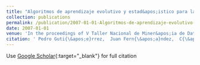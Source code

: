 ```yaml
---
title: "Algoritmos de aprendizaje evolutivo y estad&apos;istico para la determinaci&apos;on de mapas de malas hierbas utilizando t&apos;ecnicas de teledetecci&apos;on"
collection: publications
permalink: /publication/2007-01-01-Algoritmos-de-aprendizaje-evolutivo-y-estadistico-para-la-determinacion-de-mapas-de-malas-hierbas-utilizando-tecnicas-de-teledeteccion
date: 2007-01-01
venue: 'In the proceedings of V Taller Nacional de Miner&apos;ia de Datos y Aprendizaje (TAMIDA 2007)'
citation: ' Pedro Guti{\&apos;e}rrez,  Juan Fern{\&apos;a}ndez,  C{\&apos;e}sar Herv{\&apos;a}s-Mart{\&apos;i}nez, &quot;Algoritmos de aprendizaje evolutivo y estad&amp;apos;istico para la determinaci&amp;apos;on de mapas de malas hierbas utilizando t&amp;apos;ecnicas de teledetecci&amp;apos;on.&quot; In the proceedings of V Taller Nacional de Miner&amp;apos;ia de Datos y Aprendizaje (TAMIDA 2007), 2007.'
---
```

Use [Google Scholar](https://scholar.google.com/scholar?q=Algoritmos+de+aprendizaje+evolutivo+y+estad&#x27;istico+para+la+determinaci&#x27;on+de+mapas+de+malas+hierbas+utilizando+t&#x27;ecnicas+de+teledetecci&#x27;on){:target="_blank"} for full citation